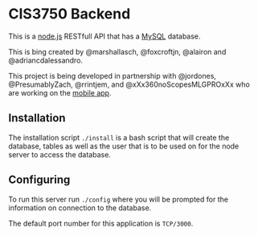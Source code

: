 
# CIS3750 Backend

This is a [node.js](https://nodejs.org) RESTfull API that has a [MySQL](https://www.mysql.com/)  database.

This is bing created by @marshallasch, @foxcroftjn, @alairon and @adriancdalessandro.


This project is being developed in partnership with @jordones, @PresumablyZach, @rrintjem, and @xXx360noScopesMLGPROxXx
who are working on the [mobile app](https://github.com/jordones/CLC-mobile).

## Installation

The installation script `./install` is a bash script that will create the database, tables as well as the user that is to be used on for the node server to access the database.

## Configuring

To run this server run `./config` where you will be prompted for the information on connection to the database.

The default port number for this application is `TCP/3000`.
